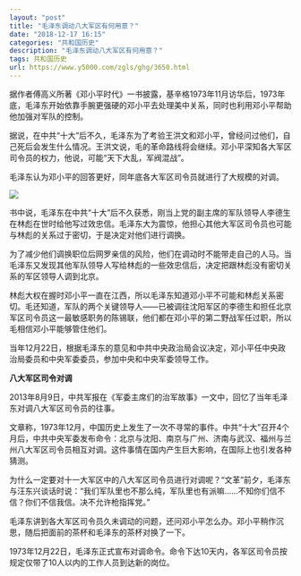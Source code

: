 ```yaml
---
layout: "post"
title: "毛泽东调动八大军区有何用意？"
date: "2018-12-17 16:15"
categories: "共和国历史"
description: "毛泽东调动八大军区有何用意？"
tags: 共和国历史
url: https://www.y5000.com/zgls/ghg/3650.html
---
```






据作者傅高义所著《邓小平时代》一书披露，基辛格1973年11月访华后，1973年底，毛泽东开始依靠手腕更强硬的邓小平去处理美中关系，同时也利用邓小平帮助他加强对军队的控制。

据说，在中共“十大”后不久，毛泽东为了考验王洪文和邓小平，曾经问过他们，自己死后会发生什么情况。王洪文说，毛的革命路线将会继续。邓小平深知各大军区司令员的权力，他说，可能“天下大乱，军阀混战”。

毛泽东认为邓小平的回答更好，同年底各大军区司令员就进行了大规模的对调。

![](https://img.y5000.com/uploads/allimg/161021/6-161021104022S5.jpg)

书中说，毛泽东在中共“十大”后不久获悉，刚当上党的副主席的军队领导人李德生在林彪在世时给他写过效忠信。毛泽东大为震惊，他担心其他大军区司令员也可能与林彪的关系过于密切，于是决定对他们进行调换。

为了减少他们调换职位后网罗亲信的风险，他们在调动时不能带走自己的人马。当毛泽东又发现其他军队领导人写给林彪的一些效忠信后，决定把跟林彪没有密切关系的军区领导人调到北京。

林彪大权在握时邓小平一直在江西，所以毛泽东知道邓小平不可能和林彪关系密切。毛还知道，军队的两个关键领导人——已被调往沈阳军区的李德生和担任北京军区司令员这一最敏感职务的陈锡联，他们都在邓小平的第二野战军任过职，所以毛相信邓小平能够管住他们。

当年12月22日，根据毛泽东的意见和中共中央政治局会议决定，邓小平任中央政治局委员和中央军委委员，参加中央和中央军委领导工作。

**八大军区司令对调**

2013年8月9日，中共军报在《军委主席们的治军故事》一文中，回忆了当年毛泽东对调八大军区司令员的往事。

文章称，1973年12月，中国历史上发生了一次不寻常的事件。中共“十大”召开4个月后，中共中央军委发布命令：北京与沈阳、南京与广州、济南与武汉、福州与兰州八大军区司令员相互对调。这件事情在国内产生巨大影响，在国际上也引发各种猜测。

为什么一定要对十一大军区中的八大军区司令员进行对调呢？“文革”前夕，毛泽东与汪东兴谈话时说：“我们军队里也不那么纯，军队里也有派嘛……不知你们信不信？你们不信我信。决不允许枪指挥党。”

毛泽东讲到各大军区司令员久未调动的问题，还问邓小平怎么办。邓小平稍作沉思，随后把面前的茶杯和毛泽东的茶杯对换了一下。

1973年12月22日，毛泽东正式宣布对调命令。命令下达10天内，各军区司令员按规定仅带了10人以内的工作人员到达新的岗位。
